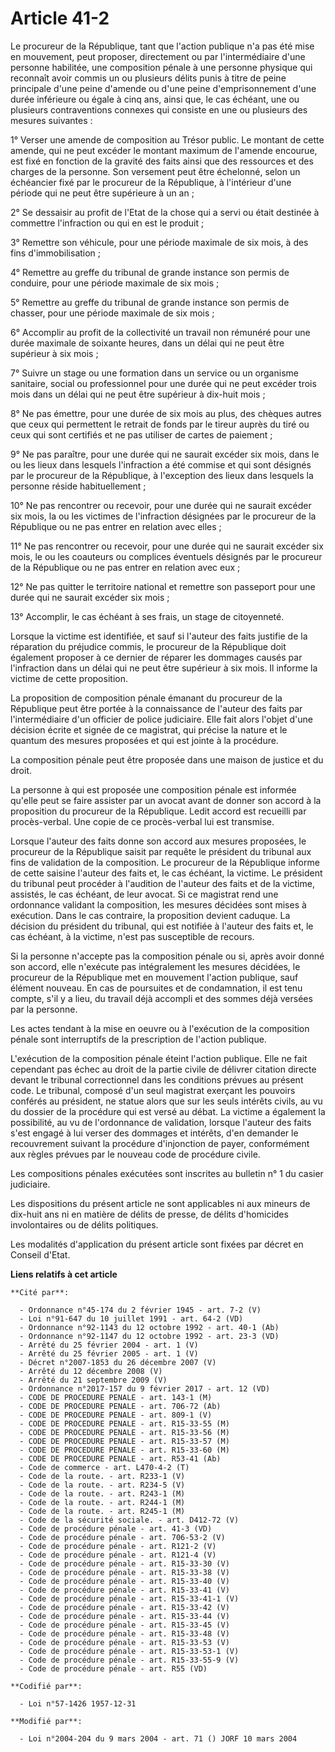 # Article 41-2

Le procureur de la République, tant que l'action publique n'a pas été mise en mouvement, peut proposer, directement ou par
l'intermédiaire d'une personne habilitée, une composition pénale à une personne physique qui reconnaît avoir commis un ou
plusieurs délits punis à titre de peine principale d'une peine d'amende ou d'une peine d'emprisonnement d'une durée
inférieure ou égale à cinq ans, ainsi que, le cas échéant, une ou plusieurs contraventions connexes qui consiste en une ou
plusieurs des mesures suivantes :

1° Verser une amende de composition au Trésor public. Le montant de cette amende, qui ne peut excéder le montant maximum de
l'amende encourue, est fixé en fonction de la gravité des faits ainsi que des ressources et des charges de la personne. Son
versement peut être échelonné, selon un échéancier fixé par le procureur de la République, à l'intérieur d'une période qui ne
peut être supérieure à un an ;

2° Se dessaisir au profit de l'Etat de la chose qui a servi ou était destinée à commettre l'infraction ou qui en est le
produit ;

3° Remettre son véhicule, pour une période maximale de six mois, à des fins d'immobilisation ;

4° Remettre au greffe du tribunal de grande instance son permis de conduire, pour une période maximale de six mois ;

5° Remettre au greffe du tribunal de grande instance son permis de chasser, pour une période maximale de six mois ;

6° Accomplir au profit de la collectivité un travail non rémunéré pour une durée maximale de soixante heures, dans un délai
qui ne peut être supérieur à six mois ;

7° Suivre un stage ou une formation dans un service ou un organisme sanitaire, social ou professionnel pour une durée qui ne
peut excéder trois mois dans un délai qui ne peut être supérieur à dix-huit mois ;

8° Ne pas émettre, pour une durée de six mois au plus, des chèques autres que ceux qui permettent le retrait de fonds par le
tireur auprès du tiré ou ceux qui sont certifiés et ne pas utiliser de cartes de paiement ;

9° Ne pas paraître, pour une durée qui ne saurait excéder six mois, dans le ou les lieux dans lesquels l'infraction a été
commise et qui sont désignés par le procureur de la République, à l'exception des lieux dans lesquels la personne réside
habituellement ;

10° Ne pas rencontrer ou recevoir, pour une durée qui ne saurait excéder six mois, la ou les victimes de l'infraction
désignées par le procureur de la République ou ne pas entrer en relation avec elles ;

11° Ne pas rencontrer ou recevoir, pour une durée qui ne saurait excéder six mois, le ou les coauteurs ou complices éventuels
désignés par le procureur de la République ou ne pas entrer en relation avec eux ;

12° Ne pas quitter le territoire national et remettre son passeport pour une durée qui ne saurait excéder six mois ;

13° Accomplir, le cas échéant à ses frais, un stage de citoyenneté.

Lorsque la victime est identifiée, et sauf si l'auteur des faits justifie de la réparation du préjudice commis, le procureur
de la République doit également proposer à ce dernier de réparer les dommages causés par l'infraction dans un délai qui ne
peut être supérieur à six mois. Il informe la victime de cette proposition.

La proposition de composition pénale émanant du procureur de la République peut être portée à la connaissance de l'auteur des
faits par l'intermédiaire d'un officier de police judiciaire. Elle fait alors l'objet d'une décision écrite et signée de ce
magistrat, qui précise la nature et le quantum des mesures proposées et qui est jointe à la procédure.

La composition pénale peut être proposée dans une maison de justice et du droit.

La personne à qui est proposée une composition pénale est informée qu'elle peut se faire assister par un avocat avant de
donner son accord à la proposition du procureur de la République. Ledit accord est recueilli par procès-verbal. Une copie de
ce procès-verbal lui est transmise.

Lorsque l'auteur des faits donne son accord aux mesures proposées, le procureur de la République saisit par requête le
président du tribunal aux fins de validation de la composition. Le procureur de la République informe de cette saisine
l'auteur des faits et, le cas échéant, la victime. Le président du tribunal peut procéder à l'audition de l'auteur des faits
et de la victime, assistés, le cas échéant, de leur avocat. Si ce magistrat rend une ordonnance validant la composition, les
mesures décidées sont mises à exécution. Dans le cas contraire, la proposition devient caduque. La décision du président du
tribunal, qui est notifiée à l'auteur des faits et, le cas échéant, à la victime, n'est pas susceptible de recours.

Si la personne n'accepte pas la composition pénale ou si, après avoir donné son accord, elle n'exécute pas intégralement les
mesures décidées, le procureur de la République met en mouvement l'action publique, sauf élément nouveau. En cas de
poursuites et de condamnation, il est tenu compte, s'il y a lieu, du travail déjà accompli et des sommes déjà versées par la
personne.

Les actes tendant à la mise en oeuvre ou à l'exécution de la composition pénale sont interruptifs de la prescription de
l'action publique.

L'exécution de la composition pénale éteint l'action publique. Elle ne fait cependant pas échec au droit de la partie civile
de délivrer citation directe devant le tribunal correctionnel dans les conditions prévues au présent code. Le tribunal,
composé d'un seul magistrat exerçant les pouvoirs conférés au président, ne statue alors que sur les seuls intérêts civils,
au vu du dossier de la procédure qui est versé au débat. La victime a également la possibilité, au vu de l'ordonnance de
validation, lorsque l'auteur des faits s'est engagé à lui verser des dommages et intérêts, d'en demander le recouvrement
suivant la procédure d'injonction de payer, conformément aux règles prévues par le nouveau code de procédure civile.

Les compositions pénales exécutées sont inscrites au bulletin n° 1 du casier judiciaire.

Les dispositions du présent article ne sont applicables ni aux mineurs de dix-huit ans ni en matière de délits de presse, de
délits d'homicides involontaires ou de délits politiques.

Les modalités d'application du présent article sont fixées par décret en Conseil d'Etat.

**Liens relatifs à cet article**

	**Cité par**:

	  - Ordonnance n°45-174 du 2 février 1945 - art. 7-2 (V)
	  - Loi n°91-647 du 10 juillet 1991 - art. 64-2 (VD)
	  - Ordonnance n°92-1143 du 12 octobre 1992 - art. 40-1 (Ab)
	  - Ordonnance n°92-1147 du 12 octobre 1992 - art. 23-3 (VD)
	  - Arrêté du 25 février 2004 - art. 1 (V)
	  - Arrêté du 25 février 2005 - art. 1 (V)
	  - Décret n°2007-1853 du 26 décembre 2007 (V)
	  - Arrêté du 12 décembre 2008 (V)
	  - Arrêté du 21 septembre 2009 (V)
	  - Ordonnance n°2017-157 du 9 février 2017 - art. 12 (VD)
	  - CODE DE PROCEDURE PENALE - art. 143-1 (M)
	  - CODE DE PROCEDURE PENALE - art. 706-72 (Ab)
	  - CODE DE PROCEDURE PENALE - art. 809-1 (V)
	  - CODE DE PROCEDURE PENALE - art. R15-33-55 (M)
	  - CODE DE PROCEDURE PENALE - art. R15-33-56 (M)
	  - CODE DE PROCEDURE PENALE - art. R15-33-57 (M)
	  - CODE DE PROCEDURE PENALE - art. R15-33-60 (M)
	  - CODE DE PROCEDURE PENALE - art. R53-41 (Ab)
	  - Code de commerce - art. L470-4-2 (T)
	  - Code de la route. - art. R233-1 (V)
	  - Code de la route. - art. R234-5 (V)
	  - Code de la route. - art. R243-1 (M)
	  - Code de la route. - art. R244-1 (M)
	  - Code de la route. - art. R245-1 (M)
	  - Code de la sécurité sociale. - art. D412-72 (V)
	  - Code de procédure pénale - art. 41-3 (VD)
	  - Code de procédure pénale - art. 706-53-2 (V)
	  - Code de procédure pénale - art. R121-2 (V)
	  - Code de procédure pénale - art. R121-4 (V)
	  - Code de procédure pénale - art. R15-33-30 (V)
	  - Code de procédure pénale - art. R15-33-38 (V)
	  - Code de procédure pénale - art. R15-33-40 (V)
	  - Code de procédure pénale - art. R15-33-41 (V)
	  - Code de procédure pénale - art. R15-33-41-1 (V)
	  - Code de procédure pénale - art. R15-33-42 (V)
	  - Code de procédure pénale - art. R15-33-44 (V)
	  - Code de procédure pénale - art. R15-33-45 (V)
	  - Code de procédure pénale - art. R15-33-48 (V)
	  - Code de procédure pénale - art. R15-33-53 (V)
	  - Code de procédure pénale - art. R15-33-53-1 (V)
	  - Code de procédure pénale - art. R15-33-55-9 (V)
	  - Code de procédure pénale - art. R55 (VD)

	**Codifié par**:

	  - Loi n°57-1426 1957-12-31

	**Modifié par**:

	  - Loi n°2004-204 du 9 mars 2004 - art. 71 () JORF 10 mars 2004
